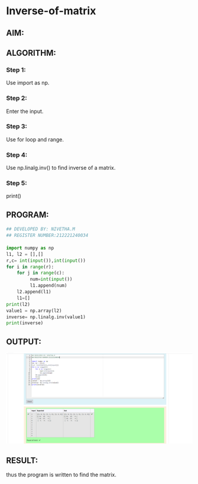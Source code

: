# Inverse-of-matrix

## AIM:

## ALGORITHM:
### Step 1:
Use import as np.
### Step 2:
Enter the input.

### Step 3:
Use for loop and range.

### Step 4:
Use np.linalg.inv() to find inverse of a matrix.

### Step 5:
print()



## PROGRAM:
```py
## DEVELOPED BY: NIVETHA.M
## REGISTER NUMBER:212221240034

import numpy as np
l1, l2 = [],[]
r,c= int(input()),int(input())
for i in range(r):
    for j in range(c):
         num=int(input())
         l1.append(num)
    l2.append(l1)
    l1=[]
print(l2)
value1 = np.array(l2)
inverse= np.linalg.inv(value1)
print(inverse)

```

## OUTPUT:
![GitHub Logo](.//I1.png)

## RESULT:
thus the program is written to find the matrix.

